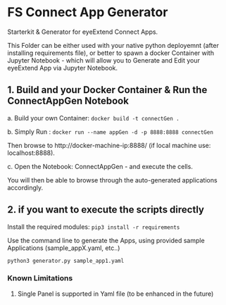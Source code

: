 # FS Connect App Generator
Starterkit & Generator for eyeExtend Connect Apps.   

This Folder can be either used with your native python deployemnt (after installing requirements file), or better to spawn a docker Container with Jupyter Notebook - which will allow you to Generate and Edit your eyeExtend App via Jupyter Notebook.

## 1. Build and your Docker Container & Run the ConnectAppGen Notebook

a. Build your own Container:
`docker build -t connectGen .`

b. Simply Run :
  `docker run --name appGen -d -p 8888:8888 connectGen`

 Then browse to http://docker-machine-ip:8888/ (if local machine use: localhost:8888).

c. Open the Notebook: ConnectAppGen - and execute the cells.

You will then be able to browse through the auto-generated applications accordingly.

## 2. if you want to execute the scripts directly

Install the required modules:
`pip3 install -r requirements`

Use the command line to generate the Apps, using provided sample Applications (sample_appX.yaml, etc..)

 `python3 generator.py sample_app1.yaml`


### Known Limitations

 1. Single Panel is supported in Yaml file (to be enhanced in the future)
 
